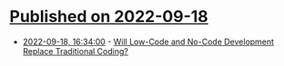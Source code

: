 # [Published on 2022-09-18](index.md)

* [2022-09-18, 16:34:00](https://developers.slashdot.org/story/22/09/18/1624258/will-low-code-and-no-code-development-replace-traditional-coding?utm_source=rss1.0mainlinkanon&utm_medium=feed) - [Will Low-Code and No-Code Development Replace Traditional Coding?](https://developers.slashdot.org/story/22/09/18/1624258/will-low-code-and-no-code-development-replace-traditional-coding?utm_source=rss1.0mainlinkanon&utm_medium=feed)

